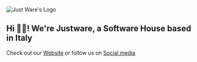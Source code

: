 <img src="https://justware.it/Logo%20Scritta%20Just%20Ware.png" alt="Just Ware's Logo" />

<h2 align="left">Hi 👋🏻! We're Justware, a Software House based in Italy</h2>

Check out our [Website](https://justware.it) or follow us on [Social media](https://justware.it/link)
